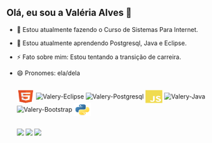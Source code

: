 ## Olá, eu sou a Valéria Alves 👋

- 🔭 Estou atualmente fazendo o Curso de Sistemas Para Internet.
- 🌱 Estou atualmente aprendendo Postgresql, Java e Eclipse.
- ⚡ Fato sobre mim: Estou tentando a transição de carreira.
- 😄 Pronomes: ela/dela
  
  <div style="display: inline_block"><br>
      <img align="center" alt="Valery-HTML" height="30" width="40" src="https://raw.githubusercontent.com/devicons/devicon/master/icons/html5/html5-original.svg">
      <img align="center" alt="Valery-Eclipse" height="30" width="40" src="https://w7.pngwing.com/pngs/546/290/png-transparent-eclipse-computer-icons-integrated-development-environment-computer-software-eclipse-purple-furniture-violet.png">
      <img align="center" alt="Valery-Postgresql" height="30" width="40" src="https://upload.wikimedia.org/wikipedia/commons/thumb/2/29/Postgresql_elephant.svg/1200px-Postgresql_elephant.svg.png">
      <img align="center" alt="Valery-Js" height="30" width="40" src="https://raw.githubusercontent.com/devicons/devicon/master/icons/javascript/javascript-plain.svg">
      <img align="center" alt="Valery-Java" height="30" width="40" src="https://cdn.iconscout.com/icon/free/png-256/free-java-2038875-1720088.png?f=webp">
      <img align="center" alt="Valery-Bootstrap" height="30" width="40" src="https://upload.wikimedia.org/wikipedia/commons/b/b2/Bootstrap_logo.svg">
      <img align="center" alt="Valery-Python" height="30" width="40" src="https://raw.githubusercontent.com/devicons/devicon/master/icons/python/python-original.svg">
  </div>
  
  ##
 
  <div> 
      <a href="https://www.instagram.com/valery_alves/" target="_blank"><img src="https://img.shields.io/badge/-Instagram-%23E4405F?style=for-the-badge&logo=instagram&logoColor=white" target="_blank"></a>
      <a href = "mailto:valeryalvess@gmail.com"><img src="https://img.shields.io/badge/-Gmail-%23333?style=for-the-badge&logo=gmail&logoColor=white" target="_blank"></a>
      <a href="https://www.linkedin.com/in/val%C3%A9ria-alves-de-sousa-371111167/" target="_blank"><img src="https://img.shields.io/badge/-LinkedIn-%230077B5?style=for-the-badge&logo=linkedin&logoColor=white" target="_blank"></a> 
  
  </div>
